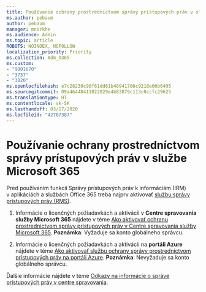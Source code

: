 ```yaml
---
title: Používanie ochrany prostredníctvom správy prístupových práv v službe Microsoft 365
ms.author: pebaum
author: pebaum
manager: mnirkhe
ms.audience: Admin
ms.topic: article
ROBOTS: NOINDEX, NOFOLLOW
localization_priority: Priority
ms.collection: Adm_O365
ms.custom:
- "9001670"
- "3737"
- "3820"
ms.openlocfilehash: e7c28230c90f61dd61b48941786c9218e06b6495
ms.sourcegitcommit: 09a46448411022829e4b83879c113c0ccfc29625
ms.translationtype: HT
ms.contentlocale: sk-SK
ms.lasthandoff: 03/17/2020
ms.locfileid: "42707387"
---
```

# <a name="use-rights-management-protection-with-microsoft-365"></a>Používanie ochrany prostredníctvom správy prístupových práv v službe Microsoft 365

Pred používaním funkcií Správy prístupových práv k informáciám (IRM) v aplikáciách a službách Office 365 treba najprv aktivovať [službu správy prístupových práv (RMS)](https://docs.microsoft.com/azure/information-protection/what-is-azure-rms).

1. Informácie o licenčných požiadavkách a aktivácii v **Centre spravovania služby Microsoft 365** nájdete v téme [Ako aktivovať ochranu prostredníctvom správy prístupových práv v Centre spravovania služby Microsoft 365](https://docs.microsoft.com/azure/information-protection/activate-office365). **Poznámka**: Vyžaduje sa konto globálneho správcu.

2. Informácie o licenčných požiadavkách a aktivácii na **portáli Azure** nájdete v téme [Ako aktivovať službu ochrany správy prostredníctvom prístupových práv na portáli Azure](https://docs.microsoft.com/azure/information-protection/activate-azure). **Poznámka**: Nevyžaduje sa konto globálneho správcu.

Ďalšie informácie nájdete v téme [Odkazy na informácie o správe prístupových práv v centre spravovania](https://docs.microsoft.com/office365/enterprise/activate-rms-in-office-365).
